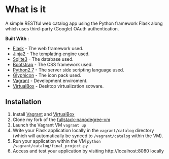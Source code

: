 # What is it
A simple RESTful web catalog app using the Python framework Flask along which
uses third-party (Google) OAuth authentication.

**Built With** :
* [Flask](http://flask.pocoo.org/) - The web framework used.
* [Jinja2](http://jinja.pocoo.org/docs/2.9/) - The templating engine used.
* [Sqlite3](https://www.sqlite.org/download.html) - The database used.
* [Bootstrap](https://getbootstrap.com/) - The CSS framework used.
* [Python2.7](https://www.python.org/downloads/release/python-2712/) - The server side scripting language used.
* [Glyphicon](http://glyphicons.com/) - The icon pack used.
* [Vagrant](https://www.vagrantup.com/) - Development enviroment.
* [VirtualBox](https://www.virtualbox.org/) - Desktop virtualization sotware.


## Installation
1. Install [Vagrant](https://www.vagrantup.com/) and [VirtualBox](https://www.virtualbox.org/)
2. Clone my fork of the [fullstack-nanodegree-vm](https://github.com/alklyn/fullstack-nanodegree-vm)
3. Launch the Vagrant VM `vagrant up`
5. Write your Flask application locally in the `vagrant/catalog` directory
   (which will automatically be synced to `/vagrant/catalog` within the VM).
6. Run your application within the VM
`python /vagrant/catalog/final_project.py`
7. Access and test your application by visiting http://localhost:8080 locally

